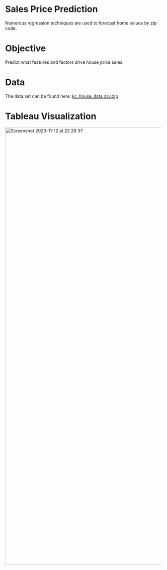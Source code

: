 # Sales Price Prediction

Numerous regression techniques are used to forecast home values by zip code. 

# Objective

Predict what features and factors drive house price sales.

# Data

The data set can be found here: [kc_house_data.csv.zip](https://github.com/sirbentleyheir/Housing/files/13329201/kc_house_data.csv.zip)

# Tableau Visualization


<img width="1405" alt="Screenshot 2023-11-12 at 22 29 37" src="https://github.com/sirbentleyheir/Housing/assets/104694742/07203498-0300-4199-9e0a-1e513fd710ff">
